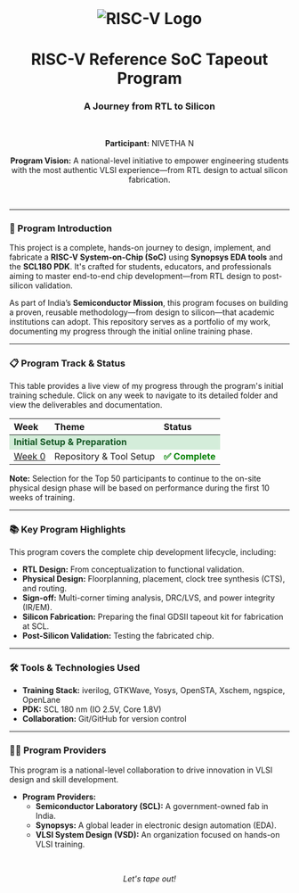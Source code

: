 <div align="center">
  <br>
  <h1><img src="https://img.shields.io/badge/RISC--V%20Tapeout%20Program-blue?style=for-the-badge&logo=RISC-V&logoColor=white" alt="RISC-V Logo"></h1>
  <h1>RISC-V Reference SoC Tapeout Program</h1>
  <h3>A Journey from RTL to Silicon</h3>
  <br>
  <p><b>Participant:</b> NIVETHA N</p>
  <p><b>Program Vision:</b> A national-level initiative to empower engineering students with the most authentic VLSI experience—from RTL design to actual silicon fabrication.</p>
  <br>
</div>

---

### 🚀 Program Introduction

This project is a complete, hands-on journey to design, implement, and fabricate a **RISC-V System-on-Chip (SoC)** using **Synopsys EDA tools** and the **SCL180 PDK**. It's crafted for students, educators, and professionals aiming to master end-to-end chip development—from RTL design to post-silicon validation.

As part of India’s **Semiconductor Mission**, this program focuses on building a proven, reusable methodology—from design to silicon—that academic institutions can adopt. This repository serves as a portfolio of my work, documenting my progress through the initial online training phase.

---

### 📋 Program Track & Status

This table provides a live view of my progress through the program's initial training schedule. Click on any week to navigate to its detailed folder and view the deliverables and documentation.

<table width="100%">
  <thead>
    <tr>
      <th><div align="left">Week</div></th>
      <th><div align="left">Theme</div></th>
      <th><div align="left">Status</div></th>
    </tr>
  </thead>
  <tbody>
    <tr>
      <td colspan="3" style="background-color:#d4edda; color:#155724; font-weight:bold;"><div align="left">Initial Setup & Preparation</div></td>
    </tr>
    <tr>
      <td><a href="./Week_0/README.md">Week 0</a></td>
      <td>Repository & Tool Setup</td>
      <td><span style="color:green;font-weight:bold;">✅ Complete</span></td>
    </tr>
    <tr>
  </tbody>
</table>

**Note:** Selection for the Top 50 participants to continue to the on-site physical design phase will be based on performance during the first 10 weeks of training.

---

### 📚 Key Program Highlights

This program covers the complete chip development lifecycle, including:
-   **RTL Design:** From conceptualization to functional validation.
-   **Physical Design:** Floorplanning, placement, clock tree synthesis (CTS), and routing.
-   **Sign-off:** Multi-corner timing analysis, DRC/LVS, and power integrity (IR/EM).
-   **Silicon Fabrication:** Preparing the final GDSII tapeout kit for fabrication at SCL.
-   **Post-Silicon Validation:** Testing the fabricated chip.

---

### 🛠️ Tools & Technologies Used

-   **Training Stack:** iverilog, GTKWave, Yosys, OpenSTA, Xschem, ngspice, OpenLane
-   **PDK:** SCL 180 nm (IO 2.5V, Core 1.8V)
-   **Collaboration:** Git/GitHub for version control

---

### 🧑‍💻 Program Providers 

This program is a national-level collaboration to drive innovation in VLSI design and skill development.

- **Program Providers:**
  - **Semiconductor Laboratory (SCL):** A government-owned fab in India.
  - **Synopsys:** A global leader in electronic design automation (EDA).
  - **VLSI System Design (VSD):** An organization focused on hands-on VLSI training.


<br>
<div align="center">
  <p><i>Let's tape out!</i></p>
</div>
